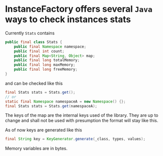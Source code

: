# InstanceFactory offers several `Java` ways to check instances stats

Currently `Stats` contains

```java
public final class Stats {
    public final Namespace namespace;
    public final int count;
    public final Map<String, Object> map;
    public final long totalMemory;
    public final long maxMemory;
    public final long freeMemory;
}
```

and can be checked like this

```java
final Stats stats = Stats.get();
// or
static final Namespace namespaceA = new Namespace() {};
final Stats stats = Stats.get(namespaceA);
```

The keys of the map are the internal keys used of the library.
They are up to change and shall not be used with presumption the format will stay like this.

As of now keys are generated like this

```java
final String key = KeyGenerator.generate(_class, types, values);
```

Memory variables are in bytes.